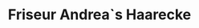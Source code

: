 ---
title: "Friseur Andrea`s Haarecke"
url: /rottenburg-am-neckar/friseur-andrea-s-haarecke/
shop: Friseur
---